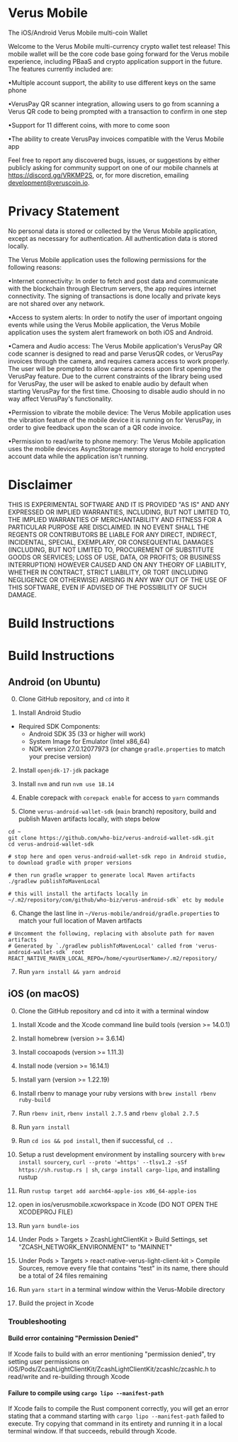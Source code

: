 # Verus Mobile 
The iOS/Android Verus Mobile multi-coin Wallet

Welcome to the Verus Mobile multi-currency crypto wallet test release! This mobile wallet will be the core code base going forward for the Verus mobile experience, including PBaaS and crypto application support in the future. The features currently included are: 

•Multiple account support, the ability to use different keys on the same phone

•VerusPay QR scanner integration, allowing users to go from scanning a Verus QR code to being prompted with a transaction to confirm in one step

•Support for 11 different coins, with more to come soon

•The ability to create VerusPay invoices compatible with the Verus Mobile app

Feel free to report any discovered bugs, issues, or suggestions by either publicly asking for community support on one of our mobile channels at https://discord.gg/VRKMP2S, or, for more discretion, emailing development@veruscoin.io.

# Privacy Statement
No personal data is stored or collected by the Verus Mobile application, except as necessary for authentication. All authentication data is stored locally.

The Verus Mobile application uses the following permissions for the following reasons:

•Internet connectivity: In order to fetch and post data and communicate with the blockchain through Electrum servers, the app requires internet connectivity. The signing of transactions is done locally and private keys are not shared over any network.

•Access to system alerts: In order to notify the user of important ongoing events while using the Verus Mobile application, the Verus Mobile application uses the system alert framework on both iOS and Android.

•Camera and Audio access: The Verus Mobile application's VerusPay QR code scanner is designed to read and parse VerusQR codes, or VerusPay invoices through the camera, and requires camera access to work properly. The user will be prompted to allow camera access upon first opening the VerusPay feature. Due to the current constraints of the library being used for VerusPay, the user will be asked to enable audio by default when starting VerusPay for the first time. Choosing to disable audio should in no way affect VerusPay's functionality. 

•Permission to vibrate the mobile device: The Verus Mobile application uses the vibration feature of the mobile device it is running on for VerusPay, in order to give feedback upon the scan of a QR code invoice.

•Permission to read/write to phone memory: The Verus Mobile application uses the mobile devices AsyncStorage memory storage to hold encrypted account data while the application isn't running.

# Disclaimer

THIS IS EXPERIMENTAL SOFTWARE AND IT IS PROVIDED "AS IS" AND ANY EXPRESSED OR IMPLIED WARRANTIES, INCLUDING, BUT NOT LIMITED TO, THE IMPLIED WARRANTIES OF MERCHANTABILITY AND FITNESS FOR A PARTICULAR PURPOSE ARE DISCLAIMED. IN NO EVENT SHALL THE REGENTS OR CONTRIBUTORS BE LIABLE FOR ANY DIRECT, INDIRECT, INCIDENTAL, SPECIAL, EXEMPLARY, OR CONSEQUENTIAL DAMAGES (INCLUDING, BUT NOT LIMITED TO, PROCUREMENT OF SUBSTITUTE GOODS OR SERVICES; LOSS OF USE, DATA, OR PROFITS; OR BUSINESS INTERRUPTION) HOWEVER CAUSED AND ON ANY THEORY OF LIABILITY, WHETHER IN CONTRACT, STRICT LIABILITY, OR TORT (INCLUDING NEGLIGENCE OR OTHERWISE) ARISING IN ANY WAY OUT OF THE USE OF THIS SOFTWARE, EVEN IF ADVISED OF THE POSSIBILITY OF SUCH DAMAGE.

# Build Instructions

# Build Instructions

## Android (on Ubuntu)

0. Clone GitHub repository, and `cd` into it

1. Install Android Studio
  - Required SDK Components:
    - Android SDK 35 (33 or higher will work)
    - System Image for Emulator (Intel x86_64)
    - NDK version 27.0.12077973 (or change `gradle.properties` to match your precise version)

2. Install `openjdk-17-jdk` package

3. Install `nvm` and run `nvm use 18.14`

4. Enable corepack with `corepack enable` for access to `yarn` commands

5. Clone `verus-android-wallet-sdk` (`main` branch) repository, build and publish Maven artifacts locally, with steps below

```
cd ~
git clone https://github.com/who-biz/verus-android-wallet-sdk.git
cd verus-android-wallet-sdk

# stop here and open verus-android-wallet-sdk repo in Android studio, to download gradle with proper versions

# then run gradle wrapper to generate local Maven artifacts
./gradlew publishToMavenLocal

# this will install the artifacts locally in ~/.m2/repository/com/github/who-biz/verus-android-sdk` etc by module
```

6. Change the last line in `~/Verus-mobile/android/gradle.properties` to match your full location of Maven artifacts

```
# Uncomment the following, replacing with absolute path for maven artifacts
# Generated by `./gradlew publishToMavenLocal' called from 'verus-android-wallet-sdk` root
REACT_NATIVE_MAVEN_LOCAL_REPO=/home/<yourUserName>/.m2/repository/
```

7. Run `yarn install && yarn android`

## iOS (on macOS)

0. Clone the GitHub repository and cd into it with a terminal window

1. Install Xcode and the Xcode command line build tools (version >= 14.0.1)

2. Install homebrew (version >= 3.6.14)

3. Install cocoapods (version >= 1.11.3)

4. Install node (version >= 16.14.1)

5. Install yarn (version >= 1.22.19)

6. Install rbenv to manage your ruby versions with `brew install rbenv ruby-build`

7. Run `rbenv init`, `rbenv install 2.7.5` and `rbenv global 2.7.5`

8. Run `yarn install`

9. Run `cd ios && pod install`, then if successful, `cd ..`

10. Setup a rust development environment by installing sourcery with `brew install sourcery`, `curl --proto '=https' --tlsv1.2 -sSf https://sh.rustup.rs | sh`, `cargo install cargo-lipo`, and installing rustup

11. Run `rustup target add aarch64-apple-ios x86_64-apple-ios`

12. open in ios/verusmobile.xcworkspace in Xcode (DO NOT OPEN THE XCODEPROJ FILE)

13. Run `yarn bundle-ios`

14. Under Pods > Targets > ZcashLightClientKit > Build Settings, set "ZCASH_NETWORK_ENVIRONMENT" to "MAINNET"

15. Under Pods > Targets > react-native-verus-light-client-kit > Compile Sources, remove every file that contains "test" in its name, there should be a total of 24 files remaining

16. Run `yarn start` in a terminal window within the Verus-Mobile directory

17. Build the project in Xcode

### Troubleshooting

#### Build error containing "Permission Denied"

If Xcode fails to build with an error mentioning "permission denied", try setting user permissions on iOS/Pods/ZcashLightClientKit/ZcashLightClientKit/zcashlc/zcashlc.h to read/write and re-building through Xcode

#### Failure to compile using `cargo lipo --manifest-path`

If Xcode fails to compile the Rust component correctly, you will get an error stating that a command starting with `cargo lipo --manifest-path` failed to execute. Try copying that command in its entirety and running it in a local terminal window. If that succeeds, rebuild through Xcode.
